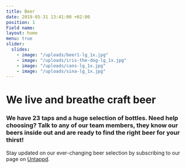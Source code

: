 ```yaml
---
title: Beer
date: 2019-05-31 13:41:00 +02:00
position: 1
Field name:
layout: home
menu: true
slider:
  slides:
    - image: "/uploads/beer1-lg_1x.jpg"
    - image: "/uploads/iris-the-dog-lg_1x.jpg"
    - image: "/uploads/cans-lg_1x.jpg"
    - image: "/uploads/sina-lg_1x.jpg"
---
```


# We live and breathe craft beer

### We have 23 taps and a huge selection of bottles. Need help choosing? Talk to any of our team members, they know our beers inside out and are ready to find the right beer for your thirst!

Stay updated on our ever-changing beer selection by subscribing to our page on <a href="{{site.untappd}}" target="_blank">Untappd</a>.

<div id="beers">
  <div id="menu-container"></div>
  <script type="text/javascript">
    !function(e,n){var t=document.createElement("script"),a=document.getElementsByTagName("script")[0];t.async=1,a.parentNode.insertBefore(t,a),t.onload=t.onreadystatechange=function(e,a){(a||!t.readyState||/loaded|complete/.test(t.readyState))&&(t.onload=t.onreadystatechange=null,t=void 0,a||n&&n())},t.src=e}("https://embed-menu-preloader.untappdapi.com/embed-menu-preloader.min.js",function(){PreloadEmbedMenu("menu-container",25908,99278)});
  </script>
</div>
